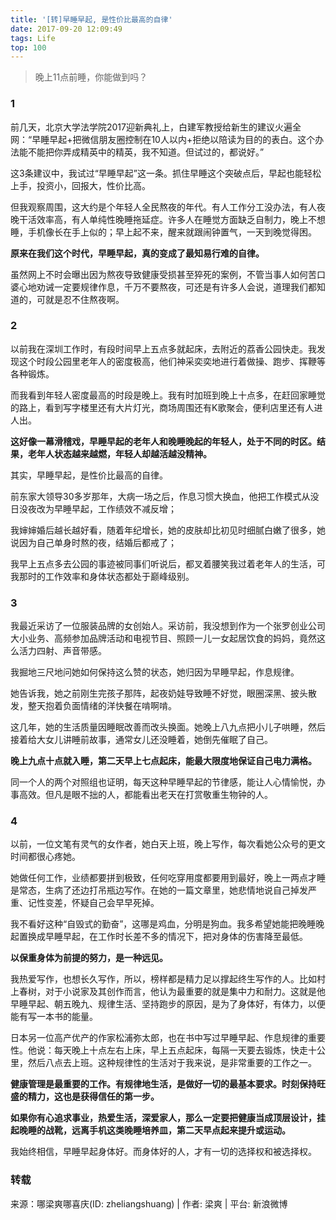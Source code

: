 ```yaml
---
title: '[转]早睡早起, 是性价比最高的自律'
date: 2017-09-20 12:09:49
tags: Life
top: 100
---
```


> 晚上11点前睡，你能做到吗？

### 1
前几天，北京大学法学院2017迎新典礼上，白建军教授给新生的建议火遍全网：“早睡早起+把微信朋友圈控制在10人以内+拒绝以陪读为目的的表白。这个办法能不能把你弄成精英中的精英，我不知道。但试过的，都说好。”

这3条建议中，我试过“早睡早起”这一条。抓住早睡这个突破点后，早起也能轻松上手，投资小，回报大，性价比高。

但我观察周围，这大约是个年轻人全民熬夜的年代。有人工作分工没办法，有人夜晚干活效率高，有人单纯性晚睡拖延症。许多人在睡觉方面缺乏自制力，晚上不想睡，手机像长在手上似的；早上起不来，醒来就跟闹钟置气，一天到晚觉得困。

**原来在我们这个时代，早睡早起，真的变成了最知易行难的自律。**

虽然网上不时会曝出因为熬夜导致健康受损甚至猝死的案例，不管当事人如何苦口婆心地劝诫一定要规律作息，千万不要熬夜，可还是有许多人会说，道理我们都知道的，可就是忍不住熬夜啊。

### 2
以前我在深圳工作时，有段时间早上五点多就起床，去附近的荔香公园快走。我发现这个时段公园里老年人的密度极高，他们神采奕奕地进行着做操、跑步、挥鞭等各种锻炼。

而我看到年轻人密度最高的时段是晚上。我有时加班到晚上十点多，在赶回家睡觉的路上，看到写字楼里还有大片灯光，商场周围还有K歌聚会，便利店里还有人进人出。

**这好像一幕滑稽戏，早睡早起的老年人和晚睡晚起的年轻人，处于不同的时区。结果，老年人状态越来越燃，年轻人却越活越没精神。**

其实，早睡早起，是性价比最高的自律。

前东家大领导30多岁那年，大病一场之后，作息习惯大换血，他把工作模式从没日没夜改为早睡早起，工作绩效不减反增；

我婶婶婚后越长越好看，随着年纪增长，她的皮肤却比初见时细腻白嫩了很多，她说因为自己单身时熬的夜，结婚后都戒了；

我早上五点多去公园的事迹被同事们听说后，都叉着腰笑我过着老年人的生活，可我那时的工作效率和身体状态都处于巅峰级别。

### 3
我最近采访了一位服装品牌的女创始人。采访前，我没想到作为一个张罗创业公司大小业务、高频参加品牌活动和电视节目、照顾一儿一女起居饮食的妈妈，竟然这么活力四射、声音带感。

我掘地三尺地问她如何保持这么赞的状态，她归因为早睡早起，作息规律。

她告诉我，她之前刚生完孩子那阵，起夜奶娃导致睡不好觉，眼圈深黑、披头散发，整天抱着负面情绪的洋快餐在啃啊啃。

这几年，她的生活质量因睡眠改善而改头换面。她晚上八九点把小儿子哄睡，然后接着给大女儿讲睡前故事，通常女儿还没睡着，她倒先催眠了自己。

**晚上九点十点就入睡，第二天早上七点起床，能最大限度地保证自己电力满格。**

同一个人的两个对照组也证明，每天这种早睡早起的节律感，能让人心情愉悦，办事高效。但凡是眼不拙的人，都能看出老天在打赏敬重生物钟的人。

### 4
以前，一位文笔有灵气的女作者，她白天上班，晚上写作，每次看她公众号的更文时间都很心疼她。

她做任何工作，业绩都要拼到极致，任何吃穿用度都要用到最好，晚上一两点才睡是常态，生病了还边打吊瓶边写作。在她的一篇文章里，她悲情地说自己掉发严重、记性变差，怀疑自己会早早死掉。

我不看好这种“自毁式的勤奋”，这哪是鸡血，分明是狗血。我多希望她能把晚睡晚起置换成早睡早起，在工作时长差不多的情况下，把对身体的伤害降至最低。

**以保重身体为前提的努力，是一种远见。**

我热爱写作，也想长久写作，所以，榜样都是精力足以撑起终生写作的人。比如村上春树，对于小说家及其创作而言，他认为最重要的就是集中力和耐力。这就是他早睡早起、朝五晚九、规律生活、坚持跑步的原因，是为了身体好，有体力，以便能有写一本书的能量。

日本另一位高产优产的作家松浦弥太郎，也在书中写过早睡早起、作息规律的重要性。他说：每天晚上十点左右上床，早上五点起床，每隔一天要去锻炼，快走十公里，然后八点去上班。这种规律性的生活对于我来说，是非常重要的工作之一。

**健康管理是最重要的工作。有规律地生活，是做好一切的最基本要求。时刻保持旺盛的精力，这也是获得信任的第一步。**

**如果你有心追求事业，热爱生活，深爱家人，那么一定要把健康当成顶层设计，挂起晚睡的战靴，远离手机这类晚睡培养皿，第二天早点起来提升或运动。**

我始终相信，早睡早起身体好。而身体好的人，才有一切的选择权和被选择权。


### 转载
来源：哪梁爽哪喜庆(ID: zheliangshuang) |  作者: 梁爽  | 平台: 新浪微博
